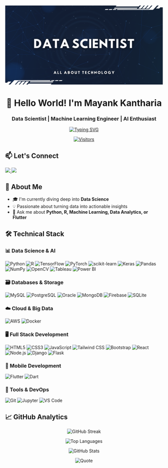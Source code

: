 ![Data Science Banner](https://github.com/mayankkantharia/mayankkantharia/blob/main/Data%20Scientist.png)

<h1 align="center">👋 Hello World! I'm Mayank Kantharia</h1>
<h3 align="center">Data Scientist | Machine Learning Engineer | AI Enthusiast</h3>

<p align="center">
  <a href="https://git.io/typing-svg"><img src="https://readme-typing-svg.demolab.com?font=Fira+Code&pause=1000&color=22D3EE&center=true&vCenter=true&width=435&lines=Transforming+data+into+decisions;Building+intelligent+systems;Continuous+learner+%26+problem+solver" alt="Typing SVG" /></a>
</p>

<div align="center">
  
  [![Visitors](https://komarev.com/ghpvc/?username=mayankkantharia&label=Profile%20Views&color=0e75b6&style=flat)](https://github.com/mayankkantharia)
  
</div>

## 📫 Let's Connect

<p align="left">
  <a href="https://linkedin.com/in/mayankkantharia" target="_blank">
    <img src="https://img.shields.io/badge/LinkedIn-0077B5?logo=linkedin&logoColor=white" height="30">
  </a>
  
  <a href="mailto:mayankkantharia01@gmail.com">
    <img src="https://img.shields.io/badge/Gmail-D14836?logo=gmail&logoColor=white" height="30">
  </a>
  <!-- <a href="https://twitter.com/yourhandle" target="_blank">
    <img src="https://img.shields.io/badge/Twitter-1DA1F2?logo=twitter&logoColor=white" height="30">
  </a>
  <a href="https://kaggle.com/yourprofile" target="_blank">
    <img src="https://img.shields.io/badge/Kaggle-20BEFF?logo=kaggle&logoColor=white" height="30">
  </a> -->
</p>

## 🚀 About Me

* 🎓 I'm currently diving deep into **Data Science**
* 💡 Passionate about turning data into actionable insights
* 💬 Ask me about **Python, R, Machine Learning, Data Analytics, or Flutter**

## 🛠️ Technical Stack

### 📊 Data Science & AI
<p align="left">
  <img src="https://img.shields.io/badge/Python-3776AB?logo=python&logoColor=white" alt="Python">
  <img src="https://img.shields.io/badge/R-276DC3?logo=r&logoColor=white" alt="R">
  <img src="https://img.shields.io/badge/TensorFlow-FF6F00?logo=tensorflow&logoColor=white" alt="TensorFlow">
  <img src="https://img.shields.io/badge/PyTorch-EE4C2C?logo=pytorch&logoColor=white" alt="PyTorch">
  <img src="https://img.shields.io/badge/scikit_learn-F7931E?logo=scikit-learn&logoColor=white" alt="scikit-learn">
  <img src="https://img.shields.io/badge/Keras-D00000?logo=keras&logoColor=white" alt="Keras">
  <img src="https://img.shields.io/badge/Pandas-150458?logo=pandas&logoColor=white" alt="Pandas">
  <img src="https://img.shields.io/badge/Numpy-013243?logo=numpy&logoColor=white" alt="NumPy">
  <img src="https://img.shields.io/badge/OpenCV-5C3EE8?logo=opencv&logoColor=white" alt="OpenCV">

  <!-- Data Tools -->
  <img src="https://img.shields.io/badge/Tableau-E97627?logo=tableau&logoColor=white" alt="Tableau" title="Tableau">
  <img src="https://img.shields.io/badge/Power_BI-F2C811?logo=powerbi&logoColor=black" alt="Power BI" title="Power BI">
</p>

### 🗃️ Databases & Storage
<p align="left">
  <!-- Relational Databases -->
  <img src="https://img.shields.io/badge/MySQL-4479A1?logo=mysql&logoColor=white" alt="MySQL" title="MySQL">
  <img src="https://img.shields.io/badge/PostgreSQL-4169E1?logo=postgresql&logoColor=white" alt="PostgreSQL" title="PostgreSQL">
  <img src="https://img.shields.io/badge/Oracle-F80000?logo=oracle&logoColor=white" alt="Oracle" title="Oracle Database">
  
  <!-- NoSQL Databases -->
  <img src="https://img.shields.io/badge/MongoDB-47A248?logo=mongodb&logoColor=white" alt="MongoDB" title="MongoDB">
  
  <!-- Cloud Databases -->
  <img src="https://img.shields.io/badge/Firebase-FFCA28?logo=firebase&logoColor=black" alt="Firebase" title="Firebase (Realtime DB, Firestore)">
  <img src="https://img.shields.io/badge/SQLite-003B57?logo=sqlite&logoColor=white" alt="SQLite" title="SQLite">
  
</p>

### ☁️ Cloud & Big Data
<p align="left">
  <img src="https://img.shields.io/badge/AWS-232F3E?logo=amazon-aws&logoColor=white" alt="AWS">
  <img src="https://img.shields.io/badge/Docker-2496ED?logo=docker&logoColor=white" alt="Docker">
</p>


### 🖥️ Full Stack Development
<p align="left">
  <!-- Frontend -->
  <img src="https://img.shields.io/badge/HTML5-E34F26?logo=html5&logoColor=white" alt="HTML5" title="HTML5">
  <img src="https://img.shields.io/badge/CSS3-1572B6?logo=css3&logoColor=white" alt="CSS3" title="CSS3">
  <img src="https://img.shields.io/badge/JavaScript-F7DF1E?logo=javascript&logoColor=black" alt="JavaScript" title="JavaScript">
  
  <!-- CSS Frameworks -->
  <img src="https://img.shields.io/badge/Tailwind_CSS-06B6D4?logo=tailwind-css&logoColor=white" alt="Tailwind CSS" title="Tailwind CSS">
  <img src="https://img.shields.io/badge/Bootstrap-7952B3?logo=bootstrap&logoColor=white" alt="Bootstrap" title="Bootstrap">
  
  <!-- Frontend Frameworks -->
  <img src="https://img.shields.io/badge/React-61DAFB?logo=react&logoColor=black" alt="React" title="React">
  
  <!-- Backend -->
  <img src="https://img.shields.io/badge/Node.js-339933?logo=node.js&logoColor=white" alt="Node.js" title="Node.js">
  <img src="https://img.shields.io/badge/Django-092E20?logo=django&logoColor=white" alt="Django" title="Django">
  <img src="https://img.shields.io/badge/Flask-000000?logo=flask&logoColor=white" alt="Flask" title="Flask">
</p>

### 📱 Mobile Development
<p align="left">
  <img src="https://img.shields.io/badge/Flutter-02569B?logo=flutter&logoColor=white" alt="Flutter">
  <img src="https://img.shields.io/badge/Dart-0175C2?logo=dart&logoColor=white" alt="Dart">
</p>

### 🔧 Tools & DevOps
<p align="left">
  <img src="https://img.shields.io/badge/Git-F05032?logo=git&logoColor=white" alt="Git">
  <img src="https://img.shields.io/badge/Jupyter-F37626?logo=jupyter&logoColor=white" alt="Jupyter">
  <img src="https://img.shields.io/badge/VS_Code-007ACC?logo=visual-studio-code&logoColor=white" alt="VS Code">
</p>


## 📈 GitHub Analytics

<div align="center">
  
  ![GitHub Streak](https://github-readme-streak-stats.herokuapp.com/?user=mayankkantharia&theme=tokyonight&hide_border=true)
  
  ![Top Languages](https://github-readme-stats.vercel.app/api/top-langs/?username=mayankkantharia&theme=tokyonight&hide_border=true&layout=compact&langs_count=8)
  
  ![GitHub Stats](https://github-readme-stats.vercel.app/api?username=mayankkantharia&show_icons=true&theme=tokyonight&hide_border=true)

</div>






<div align="center">
  
  ![Quote](https://quotes-github-readme.vercel.app/api?type=horizontal&theme=tokyonight)

</div>

